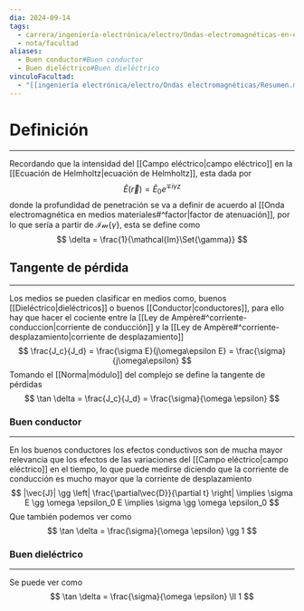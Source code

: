 ```yaml
---
dia: 2024-09-14
tags:
  - carrera/ingeniería-electrónica/electro/Ondas-electromagnéticas-en-el-vacío
  - nota/facultad
aliases:
  - Buen conductor#Buen conductor
  - Buen dieléctrico#Buen dieléctrico
vinculoFacultad:
  - "[[ingeniería electrónica/electro/Ondas electromagnéticas/Resumen.md]]"
---
```

# Definición
---
Recordando que la intensidad del [[Campo eléctrico|campo eléctrico]] en la [[Ecuación de Helmholtz|ecuación de Helmholtz]], esta dada por $$ \tilde{E}(\vec{r}) = \tilde{E}_0 e^{\mp i \gamma z} $$ donde la profundidad de penetración se va a definir de acuerdo al [[Onda electromagnética en medios materiales#^factor|factor de atenuación]], por lo que sería a partir de $\mathcal{Im}\big\{ \gamma \big\}$, esta se define como $$ \delta = \frac{1}{\mathcal{Im}\Set{\gamma}} $$
## Tangente de pérdida
----
Los medios se pueden clasificar en medios como, buenos [[Dieléctrico|dieléctricos]] o buenos [[Conductor|conductores]], para ello hay que hacer el cociente entre la [[Ley de Ampère#^corriente-conduccion|corriente de conducción]] y la [[Ley de Ampère#^corriente-desplazamiento|corriente de desplazamiento]] $$ \frac{J_c}{J_d} = \frac{\sigma E}{j\omega\epsilon E} = \frac{\sigma}{j\omega\epsilon} $$
Tomando el [[Norma|módulo]] del complejo se define la tangente de pérdidas $$ \tan \delta = \frac{J_c}{J_d} = \frac{\sigma}{\omega \epsilon} $$

### Buen conductor
---
En los buenos conductores los efectos conductivos son de mucha mayor relevancia que los efectos de las variaciones del [[Campo eléctrico|campo eléctrico]] en el tiempo, lo que puede medirse diciendo que la corriente de conducción es mucho mayor que la corriente de desplazamiento $$ |\vec{J}| \gg \left| \frac{\partial\vec{D}}{\partial t} \right| \implies \sigma E \gg \omega \epsilon_0 E \implies \sigma \gg \omega \epsilon_0 $$
Que también podemos ver como $$ \tan \delta = \frac{\sigma}{\omega \epsilon} \gg 1 $$

### Buen dieléctrico
---
Se puede ver como $$ \tan \delta = \frac{\sigma}{\omega \epsilon} \ll 1 $$